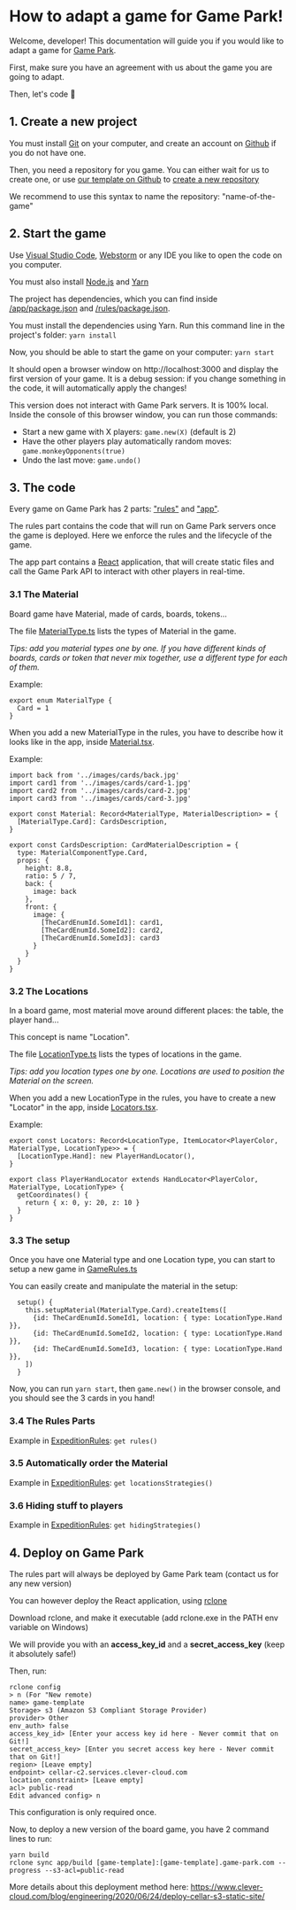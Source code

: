 # How to adapt a game for Game Park!

Welcome, developer! This documentation will guide you if you would like to adapt a game for [Game Park](https://game-park.com/).

First, make sure you have an agreement with us about the game you are going to adapt.

Then, let's code 🙂

## 1. Create a new project
You must install [Git](https://git-scm.com/) on your computer, and create an account on [Github](https://github.com/) if you do not have one.

Then, you need a repository for you game. You can either wait for us to create one, or use [our template on Github](https://github.com/gamepark/board-game-template) to [create a new repository](https://docs.github.com/fr/repositories/creating-and-managing-repositories/creating-a-repository-from-a-template)

We recommend to use this syntax to name the repository: "name-of-the-game"

## 2. Start the game
Use [Visual Studio Code](https://code.visualstudio.com/), [Webstorm](https://www.jetbrains.com/fr-fr/webstorm/) or any IDE you like to open the code on you computer.

You must also install [Node.js](https://nodejs.org/) and [Yarn](https://yarnpkg.com/)

The project has dependencies, which you can find inside [/app/package.json](/app/package.json) and [/rules/package.json](/rules/package.json).

You must install the dependencies using Yarn. Run this command line in the project's folder: `yarn install`

Now, you should be able to start the game on your computer: `yarn start`

It should open a browser window on http://localhost:3000 and display the first version of your game. It is a debug session: if you change something in the code, it will automatically apply the changes!

This version does not interact with Game Park servers. It is 100% local. Inside the console of this browser window, you can run those commands:

- Start a new game with X players: `game.new(X)` (default is 2)
- Have the other players play automatically random moves: `game.monkeyOpponents(true)`
- Undo the last move: `game.undo()`

## 3. The code

Every game on Game Park has 2 parts: ["rules"](/rules) and ["app"](/app).

The rules part contains the code that will run on Game Park servers once the game is deployed. Here we enforce the rules and the lifecycle of the game.

The app part contains a [React](https://react.dev/) application, that will create static files and call the Game Park API to interact with other players in real-time.

### 3.1 The Material

Board game have Material, made of cards, boards, tokens...

The file [MaterialType.ts](/rules/src/material/MaterialType.ts) lists the types of Material in the game.

_Tips: add you material types one by one. If you have different kinds of boards, cards or token that never mix together, use a different type for each of them._

Example:
```
export enum MaterialType {
  Card = 1
}
```

When you add a new MaterialType in the rules, you have to describe how it looks like in the app, inside [Material.tsx](/app/src/material/Material.tsx).

Example:
```
import back from '../images/cards/back.jpg'
import card1 from '../images/cards/card-1.jpg'
import card2 from '../images/cards/card-2.jpg'
import card3 from '../images/cards/card-3.jpg'

export const Material: Record<MaterialType, MaterialDescription> = {
  [MaterialType.Card]: CardsDescription,
}

export const CardsDescription: CardMaterialDescription = {
  type: MaterialComponentType.Card,
  props: {
    height: 8.8,
    ratio: 5 / 7,
    back: {
      image: back
    },
    front: {
      image: {
        [TheCardEnumId.SomeId1]: card1,
        [TheCardEnumId.SomeId2]: card2,
        [TheCardEnumId.SomeId3]: card3
      }
    }
  }
}
```

### 3.2 The Locations

In a board game, most material move around different places: the table, the player hand...

This concept is name "Location".

The file [LocationType.ts](/rules/src/material/LocationType.ts) lists the types of locations in the game.

_Tips: add you location types one by one. Locations are used to position the Material on the screen._

When you add a new LocationType in the rules, you have to create a new "Locator" in the app, inside [Locators.tsx](/app/src/locators/Locators.tsx).

Example:
```
export const Locators: Record<LocationType, ItemLocator<PlayerColor, MaterialType, LocationType>> = {
  [LocationType.Hand]: new PlayerHandLocator(),
}

export class PlayerHandLocator extends HandLocator<PlayerColor, MaterialType, LocationType> {
  getCoordinates() {
    return { x: 0, y: 20, z: 10 }
  }
}
```

### 3.3 The setup

Once you have one Material type and one Location type, you can start to setup a new game in [GameRules.ts](/rules/src/GameRules.ts)

You can easily create and manipulate the material in the setup:

```
  setup() {
    this.setupMaterial(MaterialType.Card).createItems([
      {id: TheCardEnumId.SomeId1, location: { type: LocationType.Hand }},
      {id: TheCardEnumId.SomeId2, location: { type: LocationType.Hand }},
      {id: TheCardEnumId.SomeId3, location: { type: LocationType.Hand }},
    ])
  }
```

Now, you can run `yarn start`, then `game.new()` in the browser console, and you should see the 3 cards in you hand!

### 3.4 The Rules Parts

Example in [ExpeditionRules](https://github.com/gamepark/expedition/blob/master/rules/src/ExpeditionRules.ts#L34): `get rules()`

### 3.5 Automatically order the Material

Example in [ExpeditionRules](https://github.com/gamepark/expedition/blob/master/rules/src/ExpeditionRules.ts#L54): `get locationsStrategies()`

### 3.6 Hiding stuff to players

Example in [ExpeditionRules](https://github.com/gamepark/expedition/blob/master/rules/src/ExpeditionRules.ts#L45): `get hidingStrategies()`

## 4. Deploy on Game Park

The rules part will always be deployed by Game Park team (contact us for any new version)

You can however deploy the React application, using [rclone](https://rclone.org/)

Download rclone, and make it executable (add rclone.exe in the PATH env variable on Windows)

We will provide you with an **access_key_id** and a **secret_access_key** (keep it absolutely safe!)

Then, run:

```
rclone config
> n (For "New remote)
name> game-template
Storage> s3 (Amazon S3 Compliant Storage Provider)
provider> Other
env_auth> false
access_key_id> [Enter your access key id here - Never commit that on Git!]
secret_access_key> [Enter you secret access key here - Never commit that on Git!]
region> [Leave empty]
endpoint> cellar-c2.services.clever-cloud.com
location_constraint> [Leave empty]
acl> public-read
Edit advanced config> n
```

This configuration is only required once.

Now, to deploy a new version of the board game, you have 2 command lines to run:
```
yarn build
rclone sync app/build [game-template]:[game-template].game-park.com --progress --s3-acl=public-read
```

More details about this deployment method here: https://www.clever-cloud.com/blog/engineering/2020/06/24/deploy-cellar-s3-static-site/
